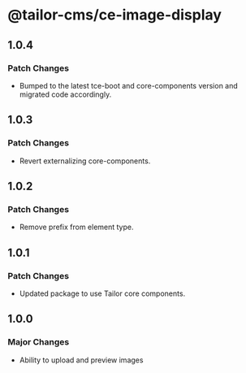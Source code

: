 # @tailor-cms/ce-image-display

## 1.0.4

### Patch Changes

- Bumped to the latest tce-boot and core-components version and migrated code accordingly.

## 1.0.3

### Patch Changes

- Revert externalizing core-components.

## 1.0.2

### Patch Changes

- Remove prefix from element type.

## 1.0.1

### Patch Changes

- Updated package to use Tailor core components.

## 1.0.0

### Major Changes

- Ability to upload and preview images
